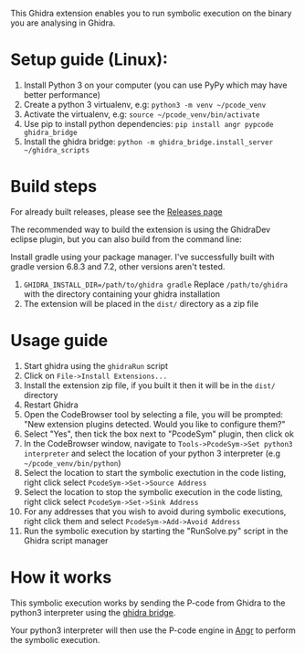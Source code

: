 This Ghidra extension enables you to run symbolic execution on the binary you are analysing in Ghidra.

# Setup guide (Linux):

1. Install Python 3 on your computer (you can use PyPy which may have better performance)
2. Create a python 3 virtualenv, e.g: `python3 -m venv ~/pcode_venv`
3. Activate the virtualenv, e.g: `source ~/pcode_venv/bin/activate`
4. Use pip to install python dependencies: `pip install angr pypcode ghidra_bridge` 
5. Install the ghidra bridge: `python -m ghidra_bridge.install_server ~/ghidra_scripts`

# Build steps

For already built releases, please see the [Releases page](https://github.com/jdkleuver/PcodeSym/releases)

The recommended way to build the extension is using the GhidraDev eclipse plugin, but you can also build from the command line:

Install gradle using your package manager. I've successfully built with gradle version 6.8.3 and 7.2, other versions aren't tested.

1. `GHIDRA_INSTALL_DIR=/path/to/ghidra gradle`
Replace `/path/to/ghidra` with the directory containing your ghidra installation
2. The extension will be placed in the `dist/` directory as a zip file

# Usage guide
1. Start ghidra using the `ghidraRun` script
2. Click on `File->Install Extensions...`
3. Install the extension zip file, if you built it then it will be in the `dist/` directory
4. Restart Ghidra
5. Open the CodeBrowser tool by selecting a file, you will be prompted: "New extension plugins detected. Would you like to configure them?"
6. Select "Yes", then tick the box next to "PcodeSym" plugin, then click ok
7. In the CodeBrowser window, navigate to `Tools->PcodeSym->Set python3 interpreter` and select the location of your python 3 interpreter (e.g `~/pcode_venv/bin/python`)
8. Select the location to start the symbolic exectution in the code listing, right click select `PcodeSym->Set->Source Address`
9. Select the location to stop the symbolic execution in the code listing, right click select `PcodeSym->Set->Sink Address`
10. For any addresses that you wish to avoid during symbolic executions, right click them and select `PcodeSym->Add->Avoid Address` 
11. Run the symbolic execution by starting the "RunSolve.py" script in the Ghidra script manager

# How it works

This symbolic execution works by sending the P-code from Ghidra to the python3 interpreter using the [ghidra bridge](https://github.com/justfoxing/ghidra_bridge).

Your python3 interpreter will then use the P-code engine in [Angr](https://github.com/angr/angr) to perform the symbolic execution.
